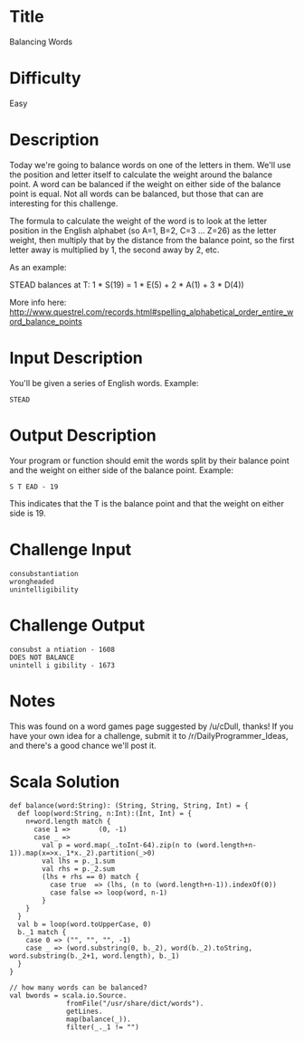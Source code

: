 # Title

Balancing Words

# Difficulty

Easy

# Description

Today we're going to balance words on one of the letters in them. We'll use the position and letter itself to calculate the weight around the balance point. A word can be balanced if the weight on either side of the balance point is equal. Not all words can be balanced, but those that can are interesting for this challenge.

The formula to calculate the weight of the word is to look at the letter position in the English alphabet (so A=1, B=2, C=3 ... Z=26) as the letter weight, then multiply that by the distance from the balance point, so the first letter away is multiplied by 1, the second away by 2, etc. 

As an example:

STEAD balances at T: 1 * S(19) = 1 * E(5) + 2 * A(1) + 3 * D(4))

More info here: http://www.questrel.com/records.html#spelling_alphabetical_order_entire_word_balance_points

# Input Description

You'll be given a series of English words. Example:

    STEAD

# Output Description

Your program or function should emit the words split by their balance point and the weight on either side of the balance point. Example:

    S T EAD - 19
    
This indicates that the T is the balance point and that the weight on either side is 19.

# Challenge Input

    consubstantiation
    wrongheaded
    unintelligibility

# Challenge Output

	consubst a ntiation - 1608
	DOES NOT BALANCE
	unintell i gibility - 1673
    
# Notes

This was found on a word games page suggested by /u/cDull, thanks! If you have your own idea for a challenge, submit it to /r/DailyProgrammer_Ideas, and there's a good chance we'll post it.

# Scala Solution

	def balance(word:String): (String, String, String, Int) = {
	  def loop(word:String, n:Int):(Int, Int) = {
	    n+word.length match {
	      case 1 =>       (0, -1)
	      case _ =>
	        val p = word.map(_.toInt-64).zip(n to (word.length+n-1)).map(x=>x._1*x._2).partition(_>0)
	        val lhs = p._1.sum
	        val rhs = p._2.sum
	        (lhs + rhs == 0) match {
	          case true  => (lhs, (n to (word.length+n-1)).indexOf(0))
	          case false => loop(word, n-1)
	        }
	    }
	  }
	  val b = loop(word.toUpperCase, 0)
	  b._1 match {
	    case 0 => ("", "", "", -1)
	    case _ => (word.substring(0, b._2), word(b._2).toString, word.substring(b._2+1, word.length), b._1)
	  }
	}

	// how many words can be balanced?
	val bwords = scala.io.Source.
	              fromFile("/usr/share/dict/words").
	              getLines.
	              map(balance(_)).
	              filter(_._1 != "")
